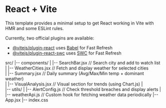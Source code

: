 # React + Vite

This template provides a minimal setup to get React working in Vite with HMR and some ESLint rules.

Currently, two official plugins are available:

- [@vitejs/plugin-react](https://github.com/vitejs/vite-plugin-react/blob/main/packages/plugin-react/README.md) uses [Babel](https://babeljs.io/) for Fast Refresh
- [@vitejs/plugin-react-swc](https://github.com/vitejs/vite-plugin-react-swc) uses [SWC](https://swc.rs/) for Fast Refresh

src/
|-- components/
|   |-- SearchBar.jsx      // Search city and add to watch list  
|   |-- WeatherCities.jsx     // Fetch and display weather for selected cities  
|   |-- Summary.jsx     // Daily summary (Avg/Max/Min temp + dominant weather)  
|   |-- VisualAnalysis.jsx       // Visual section for trends (using Chart.js)
|  
|-- utils/
|   |-- AlertConfig.js       // Check threshold breaches and display alerts 
|   |-- weatherApi.js  // Custom hook for fetching weather data periodically 
|-- App.jsx
|-- index.css

